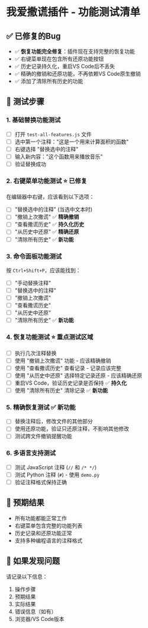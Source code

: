 # 我爱撒谎插件 - 功能测试清单

## ✅ 已修复的Bug
- ✅ **恢复功能完全修复**：插件现在支持完整的恢复功能
- ✅ 右键菜单现在包含所有还原功能按钮
- ✅ 历史记录持久化，重启VS Code后不丢失
- ✅ 精确的撤销和还原功能，不再依赖VS Code原生撤销
- ✅ 添加了清除所有历史的功能

## 🧪 测试步骤

### 1. 基础替换功能测试
- [ ] 打开 `test-all-features.js` 文件
- [ ] 选中第一个注释："这是一个用来计算面积的函数"
- [ ] 右键选择 "替换选中的注释"
- [ ] 输入新内容："这个函数用来播放音乐"
- [ ] 验证替换成功

### 2. 右键菜单功能测试 ⭐ **已修复**
在编辑器中右键，应该看到以下选项：
- [ ] "替换选中的注释" (当选中文本时)
- [ ] "撤销上次撒谎" ✅ **精确撤销**
- [ ] "查看撒谎历史" ✅ **持久化历史**
- [ ] "从历史中还原" ✅ **精确还原**
- [ ] "清除所有历史" ✅ **新功能**

### 3. 命令面板功能测试
按 `Ctrl+Shift+P`，应该能找到：
- [ ] "手动替换注释"
- [ ] "替换选中的注释"
- [ ] "撤销上次撒谎"
- [ ] "查看撒谎历史"  
- [ ] "从历史中还原"
- [ ] "清除所有历史" ✅ **新功能**

### 4. 恢复功能测试 ⭐ **重点测试区域**
- [ ] 执行几次注释替换
- [ ] 使用 "撤销上次撒谎" 功能 - 应该精确撤销
- [ ] 使用 "查看撒谎历史" 查看记录 - 记录应该完整
- [ ] 使用 "从历史中还原" 选择特定记录还原 - 应该精确还原
- [ ] 重启VS Code，验证历史记录是否保持 ✅ **持久化**
- [ ] 使用 "清除所有历史" 清除记录 ✅ **新功能**

### 5. 精确恢复测试 ✅ **新功能**
- [ ] 替换注释后，修改文件的其他部分
- [ ] 使用还原功能，验证只还原注释，不影响其他修改
- [ ] 测试跨文件撤销提醒功能

### 6. 多语言支持测试
- [ ] 测试 JavaScript 注释 (`//` 和 `/* */`)
- [ ] 测试 Python 注释 (`#`) - 使用 `demo.py`
- [ ] 验证注释格式保持正确

## 🎯 预期结果
- 所有功能都能正常工作
- 右键菜单包含完整的功能列表
- 历史记录和还原功能正常
- 支持多种编程语言的注释格式

## 🐛 如果发现问题
请记录以下信息：
1. 操作步骤
2. 预期结果
3. 实际结果
4. 错误信息（如有）
5. 浏览器/VS Code版本
